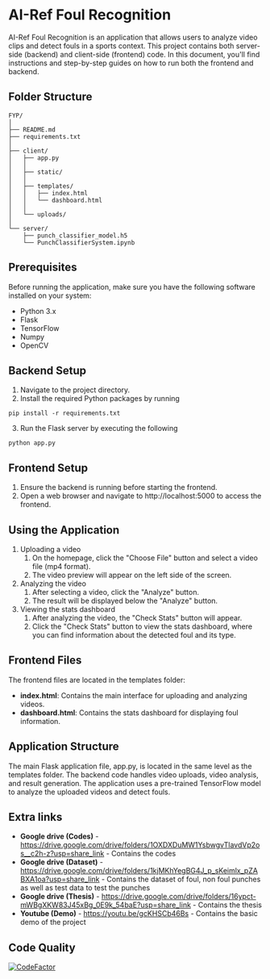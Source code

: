 # AI-Ref Foul Recognition
AI-Ref Foul Recognition is an application that allows users to analyze video clips and detect fouls in a sports context. This project contains both server-side (backend) and client-side (frontend) code. In this document, you'll find instructions and step-by-step guides on how to run both the frontend and backend.

## Folder Structure

```
FYP/
│
├── README.md
├── requirements.txt
│
├── client/
│   ├── app.py
│   │
│   ├── static/
│   │
│   ├── templates/
│   │   ├── index.html
│   │   └── dashboard.html
│   │
│   └── uploads/
│
└── server/
    ├── punch_classifier_model.h5
    └── PunchClassifierSystem.ipynb
```

## Prerequisites
Before running the application, make sure you have the following software installed on your system:

- Python 3.x
- Flask
- TensorFlow
- Numpy
- OpenCV

## Backend Setup

1. Navigate to the project directory.
2. Install the required Python packages by running 
```
pip install -r requirements.txt
```
3. Run the Flask server by executing the following
```
python app.py
```

## Frontend Setup
1. Ensure the backend is running before starting the frontend.
2. Open a web browser and navigate to http://localhost:5000 to access the frontend.

## Using the Application
1. Uploading a video
    1. On the homepage, click the "Choose File" button and select a video file (mp4 format).
    2. The video preview will appear on the left side of the screen.
2. Analyzing the video
    1. After selecting a video, click the "Analyze" button.
    2. The result will be displayed below the "Analyze" button.
3. Viewing the stats dashboard
    1. After analyzing the video, the "Check Stats" button will appear.
    2. Click the "Check Stats" button to view the stats dashboard, where you can find information about the detected foul and its type.

## Frontend Files
The frontend files are located in the templates folder:

- **index.html**: Contains the main interface for uploading and analyzing videos.
- **dashboard.html**: Contains the stats dashboard for displaying foul information.

## Application Structure
The main Flask application file, app.py, is located in the same level as the templates folder. The backend code handles video uploads, video analysis, and result generation. The application uses a pre-trained TensorFlow model to analyze the uploaded videos and detect fouls.

## Extra links
- **Google drive (Codes)** - https://drive.google.com/drive/folders/1OXDXDuMW1YsbwgvTlavdVp2os__c2h-z?usp=share_link - Contains the codes
- **Google drive (Dataset)** - https://drive.google.com/drive/folders/1kjMKhYegBG4J_p_sKeimlx_pZABXA1oa?usp=share_link - Contains the dataset of foul, non foul punches as well as test data to test the punches
- **Google drive (Thesis)** - https://drive.google.com/drive/folders/16ypct-mWBgXKW83J45xBg_0E9k_54baE?usp=share_link - Contains the thesis
- **Youtube (Demo)** - https://youtu.be/gcKHSCb46Bs - Contains the basic demo of the project

## Code Quality
[![CodeFactor](https://www.codefactor.io/repository/github/yaishriaz/fyp/badge)](https://www.codefactor.io/repository/github/yaishriaz/fyp)
